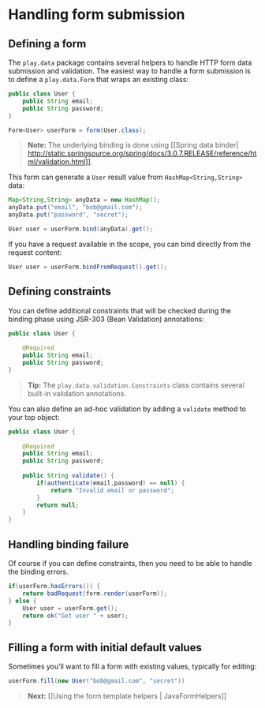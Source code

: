 # Handling form submission

## Defining a form

The `play.data` package contains several helpers to handle HTTP form data submission and validation. The easiest way to handle a form submission is to define a `play.data.Form` that wraps an existing class:

```java
public class User {
    public String email;
    public String password;
}
```

```java
Form<User> userForm = form(User.class);
```

> **Note:** The underlying binding is done using [[Spring data binder| http://static.springsource.org/spring/docs/3.0.7.RELEASE/reference/html/validation.html]].

This form can generate a `User` result value from `HashMap<String,String>` data:

```java
Map<String,String> anyData = new HashMap();
anyData.put("email", "bob@gmail.com");
anyData.put("password", "secret");

User user = userForm.bind(anyData).get();
```

If you have a request available in the scope, you can bind directly from the request content:

```java
User user = userForm.bindFromRequest().get();
```

## Defining constraints

You can define additional constraints that will be checked during the binding phase using JSR-303 (Bean Validation) annotations:

```java
public class User {
    
    @Required
    public String email;
    public String password;
}
```

> **Tip:** The `play.data.validation.Constraints` class contains several built-in validation annotations.

You can also define an ad-hoc validation by adding a `validate` method to your top object:

```java
public class User {
    
    @Required
    public String email;
    public String password;
    
    public String validate() {
        if(authenticate(email,password) == null) {
            return "Invalid email or password";
        }
        return null;
    }
}
```

## Handling binding failure

Of course if you can define constraints, then you need to be able to handle the binding errors.

```java
if(userForm.hasErrors()) {
    return badRequest(form.render(userForm));
} else {
    User user = userForm.get();
    return ok("Got user " + user);
}
```

## Filling a form with initial default values

Sometimes you’ll want to fill a form with existing values, typically for editing:

```java
userForm.fill(new User("bob@gmail.com", "secret"))
```

> **Next:** [[Using the form template helpers | JavaFormHelpers]]




